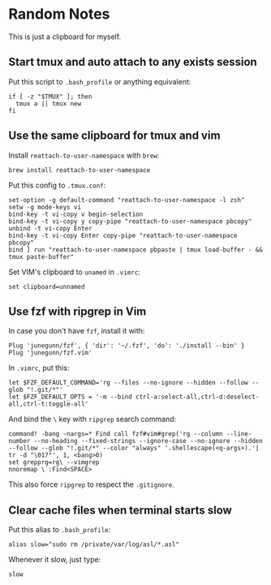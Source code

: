 # Random Notes

This is just a clipboard for myself.

## Start tmux and auto attach to any exists session

Put this script to `.bash_profile` or anything equivalent:

```
if [ -z "$TMUX" ]; then
  tmux a || tmux new
fi
```

## Use the same clipboard for tmux and vim

Install `reattach-to-user-namespace` with `brew`:

```
brew install reattach-to-user-namespace
```

Put this config to `.tmux.conf`:

```
set-option -g default-command "reattach-to-user-namespace -l zsh"
setw -g mode-keys vi
bind-key -t vi-copy v begin-selection
bind-key -t vi-copy y copy-pipe "reattach-to-user-namespace pbcopy"
unbind -t vi-copy Enter
bind-key -t vi-copy Enter copy-pipe "reattach-to-user-namespace pbcopy"
bind ] run "reattach-to-user-namespace pbpaste | tmux load-buffer - && tmux paste-buffer"
```

Set VIM's clipboard to `unamed` in `.vimrc`:

```
set clipboard=unnamed
```

## Use fzf with ripgrep in Vim

In case you don't have `fzf`, install it with:

```
Plug 'junegunn/fzf', { 'dir': '~/.fzf', 'do': './install --bin' }
Plug 'junegunn/fzf.vim'
```

In `.vimrc`, put this:

```
let $FZF_DEFAULT_COMMAND='rg --files --no-ignore --hidden --follow --glob "!.git/*"'
let $FZF_DEFAULT_OPTS = '-m --bind ctrl-a:select-all,ctrl-d:deselect-all,ctrl-t:toggle-all'
```

And bind the `\` key with `ripgrep` search command:

```
command! -bang -nargs=* Find call fzf#vim#grep('rg --column --line-number --no-heading --fixed-strings --ignore-case --no-ignore --hidden --follow --glob "!.git/*" --color "always" '.shellescape(<q-args>).'| tr -d "\017"', 1, <bang>0)
set grepprg=rg\ --vimgrep
nnoremap \ :Find<SPACE>
```

This also force `ripgrep` to respect the `.gitignore`.

## Clear cache files when terminal starts slow

Put this alias to `.bash_profile`:

```
alias slow="sudo rm /private/var/log/asl/*.asl"
```

Whenever it slow, just type:

```
slow
```
